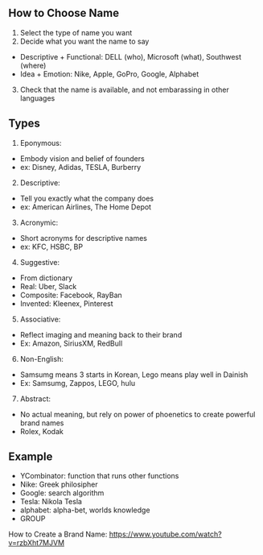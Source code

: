 ## How to Choose Name
1. Select the type of name you want
2. Decide what you want the name to say
- Descriptive + Functional: DELL (who), Microsoft (what), Southwest (where)
- Idea + Emotion: Nike, Apple, GoPro, Google, Alphabet
3. Check that the name is available, and not embarassing in other languages

## Types
1. Eponymous:
- Embody vision and belief of founders
- ex: Disney, Adidas, TESLA, Burberry
2. Descriptive:
- Tell you exactly what the company does
- ex: American Airlines, The Home Depot
3. Acronymic:
- Short acronyms for descriptive names
- ex: KFC, HSBC, BP
4. Suggestive:
- From dictionary
- Real: Uber, Slack
- Composite: Facebook, RayBan
- Invented: Kleenex, Pinterest
5. Associative:
- Reflect imaging and meaning back to their brand
- Ex: Amazon, SiriusXM, RedBull
6. Non-English:
- Samsumg means 3 starts in Korean, Lego means play well in Dainish 
- Ex: Samsumg, Zappos, LEGO, hulu 
7. Abstract:
- No actual meaning, but rely on power of phoenetics to create powerful brand names
- Rolex, Kodak

## Example
- YCombinator: function that runs other functions
- Nike: Greek philosipher
- Google: search algorithm
- Tesla: Nikola Tesla
- alphabet: alpha-bet, worlds knowledge
- <Family> GROUP
  
How to Create a Brand Name: https://www.youtube.com/watch?v=rzbXht7MJVM
